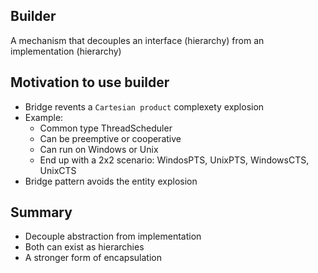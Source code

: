 ## **Builder**
A mechanism that decouples an interface (hierarchy) from an implementation (hierarchy)

## Motivation to use builder

* Bridge revents a `Cartesian product` complexety explosion
* Example:
    * Common type ThreadScheduler
    * Can be preemptive or cooperative
    * Can run on Windows or Unix
    * End up with a 2x2 scenario: WindosPTS, UnixPTS, WindowsCTS, UnixCTS
* Bridge pattern avoids the entity explosion

## Summary

* Decouple abstraction from implementation
* Both can exist as hierarchies
* A stronger form of encapsulation